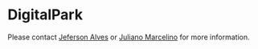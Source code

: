# DigitalPark

Please contact [Jeferson Alves](https://github.com/Viserion77) or [Juliano Marcelino](https://github.com/ojmarcelino) for more information.
